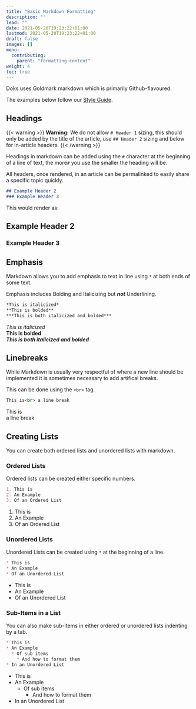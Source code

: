 ```yaml
---
title: "Basic Markdown Formatting"
description: ""
lead: ""
date: 2021-05-20T19:23:22+01:00
lastmod: 2021-05-20T19:23:22+01:00
draft: false
images: []
menu: 
  contributing:
    parent: "formatting-content"
weight: 4
toc: true
---
```


Doks uses Goldmark markdown which is primarily Github-flavoured.

The examples below follow our [Style Guide](../style-guide).

## Headings

{{< warning >}}
**Warning:** We do not allow `# Header 1` sizing, this should only be added by the title of the article, use `## Header 2` sizing and below for in-article headers.
{{< /warning >}}

Headings in markdown can be added using the `#` character at the beginning of a line of text, the more`#` you use the smaller the heading will be.

All headers, once rendered, in an article can be permalinked to easily share a specific topic quickly.

```md
## Example Header 2
### Example Header 3
```

This would render as:

## Example Header 2
### Example Header 3

## Emphasis

Markdown allows you to add emphasis to text in line using `*` at both ends of some text.

Emphasis includes Bolding and Italicizing but ***not*** Underlining.

```md
*This is italicized*
**This is bolded**
***This is both italicized and bolded***
```

*This is italicized*</br>
**This is bolded**</br>
***This is both italicized and bolded***</br>

## Linebreaks

While Markdown is usually very respectful of where a new line should be implemented it is sometimes necessary to add artifical breaks.

This can be done using the `<br>` tag.

```md
This is<br> a line break
```
This is<br> a line break

## Creating Lists

You can create both ordered lists and unordered lists with markdown.

### Ordered Lists

Ordered lists can be created either specific numbers.

```md
1. This is 
2. An Example
3. Of an Ordered List
```
1. This is 
2. An Example
3. Of an Ordered List

### Unordered Lists

Unordered Lists can be created using `*` at the beginning of a line.

```md
* This is
* An Example
* Of an Unordered List
```

* This is
* An Example
* Of an Unordered List

### Sub-Items in a List

You can also make sub-items in either ordered or unordered lists indenting by a tab.

```md
* This is
* An Example
  * Of sub items
    * And how to format them
* In an Unordered List
```

* This is
* An Example
  * Of sub items
    * And how to format them
* In an Unordered List